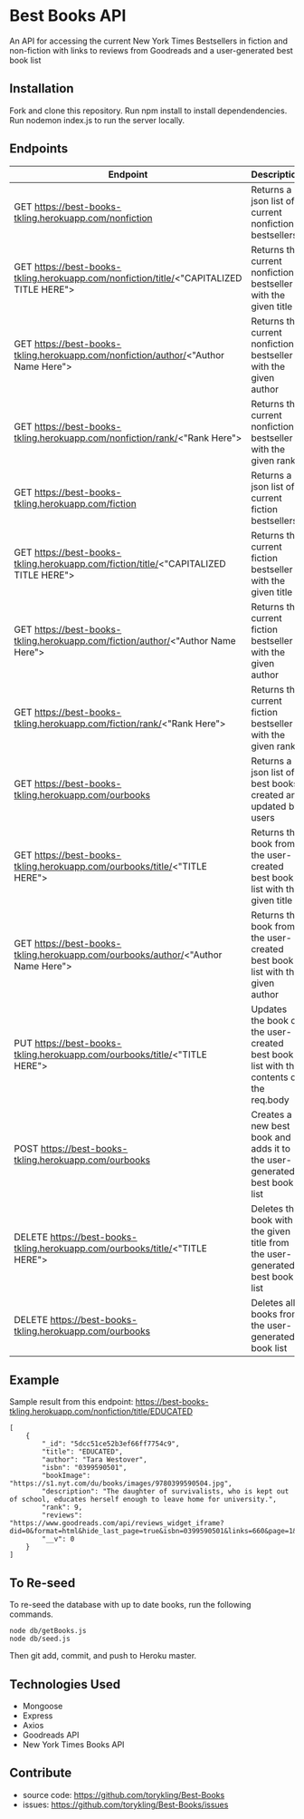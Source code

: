 # Best Books API

An API for accessing the current New York Times Bestsellers in fiction and non-fiction with links to reviews from Goodreads and a user-generated best book list

## Installation

Fork and clone this repository. Run npm install to install dependendencies. Run nodemon index.js to run the server locally.

## Endpoints

| Endpoint                                                                                | Description                                                                           |
| --------------------------------------------------------------------------------------- | ------------------------------------------------------------------------------------- |
| GET https://best-books-tkling.herokuapp.com/nonfiction                                  | Returns a json list of current nonfiction bestsellers                                 |
| GET https://best-books-tkling.herokuapp.com/nonfiction/title/<"CAPITALIZED TITLE HERE"> | Returns the current nonfiction bestseller with the given title                        |
| GET https://best-books-tkling.herokuapp.com/nonfiction/author/<"Author Name Here">      | Returns the current nonfiction bestseller with the given author                       |
| GET https://best-books-tkling.herokuapp.com/nonfiction/rank/<"Rank Here">               | Returns the current nonfiction bestseller with the given rank                         |
| GET https://best-books-tkling.herokuapp.com/fiction                                     | Returns a json list of current fiction bestsellers                                    |
| GET https://best-books-tkling.herokuapp.com/fiction/title/<"CAPITALIZED TITLE HERE">    | Returns the current fiction bestseller with the given title                           |
| GET https://best-books-tkling.herokuapp.com/fiction/author/<"Author Name Here">         | Returns the current fiction bestseller with the given author                          |
| GET https://best-books-tkling.herokuapp.com/fiction/rank/<"Rank Here">                  | Returns the current fiction bestseller with the given rank                            |
| GET https://best-books-tkling.herokuapp.com/ourbooks                                    | Returns a json list of best books created and updated by users                        |
| GET https://best-books-tkling.herokuapp.com/ourbooks/title/<"TITLE HERE">               | Returns the book from the user-created best book list with the given title            |
| GET https://best-books-tkling.herokuapp.com/ourbooks/author/<"Author Name Here">        | Returns the book from the user-created best book list with the given author           |
| PUT https://best-books-tkling.herokuapp.com/ourbooks/title/<"TITLE HERE">               | Updates the book on the user-created best book list with the contents of the req.body |
| POST https://best-books-tkling.herokuapp.com/ourbooks                                   | Creates a new best book and adds it to the user-generated best book list              |
| DELETE https://best-books-tkling.herokuapp.com/ourbooks/title/<"TITLE HERE">            | Deletes the book with the given title from the user-generated best book list          |
| DELETE https://best-books-tkling.herokuapp.com/ourbooks                                 | Deletes all books from the user-generated book list                                   |

## Example

Sample result from this endpoint: https://best-books-tkling.herokuapp.com/nonfiction/title/EDUCATED

```
[
    {
        "_id": "5dcc51ce52b3ef66ff7754c9",
        "title": "EDUCATED",
        "author": "Tara Westover",
        "isbn": "0399590501",
        "bookImage": "https://s1.nyt.com/du/books/images/9780399590504.jpg",
        "description": "The daughter of survivalists, who is kept out of school, educates herself enough to leave home for university.",
        "rank": 9,
        "reviews": "https://www.goodreads.com/api/reviews_widget_iframe?did=0&format=html&hide_last_page=true&isbn=0399590501&links=660&page=1&review_back=fff&stars=000&text=000%5C",
        "__v": 0
    }
]
```

## To Re-seed

To re-seed the database with up to date books, run the following commands.

```
node db/getBooks.js
node db/seed.js
```

Then git add, commit, and push to Heroku master.

## Technologies Used

- Mongoose
- Express
- Axios
- Goodreads API
- New York Times Books API

## Contribute

- source code: https://github.com/torykling/Best-Books
- issues: https://github.com/torykling/Best-Books/issues
